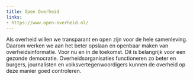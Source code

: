 ```yaml
---
title: Open Overheid
links:
- https://www.open-overheid.nl/
---
```

Als overheid willen we transparant en open zijn voor de hele samenleving. Daarom werken we aan het beter opslaan en openbaar maken van overheidsinformatie. Voor nu en in de toekomst. Dit is belangrijk voor een gezonde democratie. Overheidsorganisaties functioneren zo beter en burgers, journalisten en volksvertegenwoordigers kunnen de overheid op deze manier goed controleren.